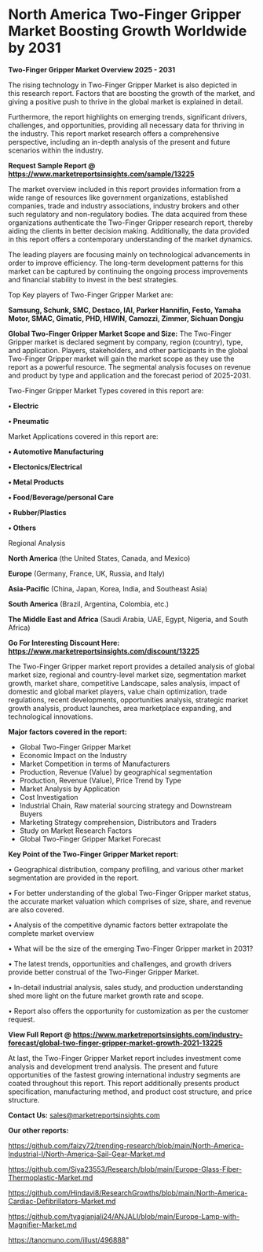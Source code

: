  # North America Two-Finger Gripper Market Boosting Growth Worldwide by 2031

<Strong> Two-Finger Gripper Market Overview 2025 - 2031</strong>

The rising technology in Two-Finger Gripper Market is also depicted in this research report. Factors that are boosting the growth of the market, and giving a positive push to thrive in the global market is explained in detail.

Furthermore, the report highlights on emerging trends, significant drivers, challenges, and opportunities, providing all necessary data for thriving in the industry. This report market research offers a comprehensive perspective, including an in-depth analysis of the present and future scenarios within the industry.

<strong>Request Sample Report @ <a href=https://www.marketreportsinsights.com/sample/13225>https://www.marketreportsinsights.com/sample/13225</a></strong>

The market overview included in this report provides information from a wide range of resources like government organizations, established companies, trade and industry associations, industry brokers and other such regulatory and non-regulatory bodies. The data acquired from these organizations authenticate the Two-Finger Gripper research report, thereby aiding the clients in better decision making. Additionally, the data provided in this report offers a contemporary understanding of the market dynamics.

The leading players are focusing mainly on technological advancements in order to improve efficiency. The long-term development patterns for this market can be captured by continuing the ongoing process improvements and financial stability to invest in the best strategies.

Top Key players of Two-Finger Gripper Market are:

<strong>Samsung, Schunk, SMC, Destaco, IAI, Parker Hannifin, Festo, Yamaha Motor, SMAC, Gimatic, PHD, HIWIN, Camozzi, Zimmer, Sichuan Dongju</strong>

<strong><b>Global Two-Finger Gripper Market Scope and Size:</b></strong>
The Two-Finger Gripper market is declared segment by company, region (country), type, and application. Players, stakeholders, and other participants in the global Two-Finger Gripper market will gain the market scope as they use the report as a powerful resource. The segmental analysis focuses on revenue and product by type and application and the forecast period of 2025-2031.

Two-Finger Gripper Market Types covered in this report are:

<strong>• Electric

• Pneumatic</strong>

Market Applications covered in this report are:

<strong>• Automotive Manufacturing

• Electonics/Electrical

• Metal Products

• Food/Beverage/personal Care

• Rubber/Plastics

• Others</strong> 

Regional Analysis

<strong>North America</strong> (the United States, Canada, and Mexico)

<strong>Europe</strong> (Germany, France, UK, Russia, and Italy)

<strong>Asia-Pacific</strong> (China, Japan, Korea, India, and Southeast Asia)

<strong>South America</strong> (Brazil, Argentina, Colombia, etc.)

<strong>The Middle East and Africa</strong> (Saudi Arabia, UAE, Egypt, Nigeria, and South Africa)

<strong>Go For Interesting Discount Here: <a href=https://www.marketreportsinsights.com/discount/13225>https://www.marketreportsinsights.com/discount/13225</a></strong>

The Two-Finger Gripper market report provides a detailed analysis of global market size, regional and country-level market size, segmentation market growth, market share, competitive Landscape, sales analysis, impact of domestic and global market players, value chain optimization, trade regulations, recent developments, opportunities analysis, strategic market growth analysis, product launches, area marketplace expanding, and technological innovations.

<strong><b>Major factors covered in the report:</b></strong>
<ul>
  <li>Global Two-Finger Gripper Market </li>
  <li>Economic Impact on the Industry</li>
  <li>Market Competition in terms of Manufacturers</li>
  <li>Production, Revenue (Value) by geographical segmentation</li>
  <li>Production, Revenue (Value), Price Trend by Type</li>
  <li>Market Analysis by Application</li>
  <li>Cost Investigation</li>
  <li>Industrial Chain, Raw material sourcing strategy and Downstream Buyers</li>
  <li>Marketing Strategy comprehension, Distributors and Traders</li>
  <li>Study on Market Research Factors</li>
  <li>Global Two-Finger Gripper Market Forecast</li>
</ul>

<strong><b>Key Point of the Two-Finger Gripper Market report:</b></strong>

• Geographical distribution, company profiling, and various other market segmentation are provided in the report.

• For better understanding of the global Two-Finger Gripper market status, the accurate market valuation which comprises of size, share, and revenue are also covered.

• Analysis of the competitive dynamic factors better extrapolate the complete market overview

• What will be the size of the emerging Two-Finger Gripper market in 2031?

• The latest trends, opportunities and challenges, and growth drivers provide better construal of the Two-Finger Gripper Market.

• In-detail industrial analysis, sales study, and production understanding shed more light on the future market growth rate and scope.

• Report also offers the opportunity for customization as per the customer request.

<strong><b>View Full Report @ <a href=https://www.marketreportsinsights.com/industry-forecast/global-two-finger-gripper-market-growth-2021-13225>https://www.marketreportsinsights.com/industry-forecast/global-two-finger-gripper-market-growth-2021-13225</a></b></strong>


At last, the Two-Finger Gripper Market report includes investment come analysis and development trend analysis. The present and future opportunities of the fastest growing international industry segments are coated throughout this report. This report additionally presents product specification, manufacturing method, and product cost structure, and price structure.

<strong>Contact Us:</strong>
sales@marketreportsinsights.com

<strong>Our other reports:</strong>

<a href=https://github.com/faizy72/trending-research/blob/main/North-America-Industrial-I/North-America-Sail-Gear-Market.md>https://github.com/faizy72/trending-research/blob/main/North-America-Industrial-I/North-America-Sail-Gear-Market.md</a>

<a href=https://github.com/Siya23553/Research/blob/main/Europe-Glass-Fiber-Thermoplastic-Market.md>https://github.com/Siya23553/Research/blob/main/Europe-Glass-Fiber-Thermoplastic-Market.md</a>

<a href=https://github.com/Hindavi8/ResearchGrowths/blob/main/North-America-Cardiac-Defibrillators-Market.md>https://github.com/Hindavi8/ResearchGrowths/blob/main/North-America-Cardiac-Defibrillators-Market.md</a>

<a href=https://github.com/tyagianjali24/ANJALI/blob/main/Europe-Lamp-with-Magnifier-Market.md>https://github.com/tyagianjali24/ANJALI/blob/main/Europe-Lamp-with-Magnifier-Market.md</a>

<a href=https://tanomuno.com/illust/496888>https://tanomuno.com/illust/496888</a>"
